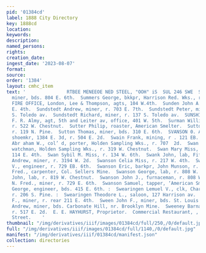 ```yaml
---
pid: '01384cd'
label: 1888 City Directory
key: 1888cd
location: 
keywords: 
description: 
named_persons: 
rights: 
creation_date: 
ingest_date: '2023-08-07'
format: 
source: 
order: '1384'
layout: cmhc_item
text: '               RTBEE MENEEOE NED STEEL, "OOH" iS  SUL 246 SWE  Sullivan Timothy,
  miner, bds. 804 E. 6th.  Summers George, bkkpr, Harrison Red. Wks., r. 136 W. 9th.  SUN
  FIRE OFFICE, London, Lee & Thompson, agts, 104 W.4th.  Sunden John A., lab, r. 425
  E. 4th.  Sundstedt Andrew, miner, r. 703 E. 7th.  Sundstedt Peter, miner, r. 187
  S. Toledo av.  Sundstedt Richard, miner, r. 137 S. Toledo av.  SUNSHINE COAL CO.,
  F. R. Almy, agt, 5th and Leiter av, office, 401 W. 5th.  Surman William, miner,
  r. 522 W. Chestnut.  Sutter Philip, roaster, American Smelter.  Sutton May Mrs.,
  r. 119 N. Pine.  Sutton Thomas, miner, bds. 310 E. 6th.  SVANSON 0. A., boot and
  shoemkr, 1384 E. 3d, r. 504 E. 2d.  Swain Frank, mining, r . 121 EB. 8th.  Swan
  Abr aham W., col’ d, porter, Holden Sampling Wks., r. 707  2d.  Swan Benton P.,
  watchman, Holden Sampling Wks., r. 319 W. Chestnut.  Swan Mary Miss, dressmkr, r.
  114 E. 4th.  Swan Sybil M. Miss, r. 134 W. 6th.  Swank John, lab, Fifth Avenue Hotel.  Swanson
  Andrew, miner, r. 3194 W. 2d.  Swanson Celia Miss, r. 217 W. 4th.  Swanson Charles
  V., engineer, r. 729 EB. 6th.  Swanson Eric, barkpr, John Munson, r. 142 E. 2d.  Swanson
  Fred., carpenter, Col. Sellers Mine.  Swanson George, lab, r. 808 W. Elm.  Swanson
  John, lab, r. 819 W. Chestnut.  Swanson John J., furnaceman, r. 808 W. Elm.  Swanson
  N. Fred., miner, r. 729 E. 6th.  Swanson Samuel, tapper, ‘American Smelter.  Swartz
  George, engineer, bds. 415 E. 6th. :  Swearingen Lemuel V., clk, Charles Mater,
  r. 206 S. Pine. :  Swearingen Theodore L., saloon, 127 Harrison av.  Swedberg John
  F., miner, r. rear 211 E. 4th.  Sween John F., miner, bds. St. Louis House. ,  Sweeney
  Andrew, miner, bds. Carbonate Hill, nr. Brooklyn Mine.  Sweeney Barnard, miner,
  r. 517 E. 2d.  E. E. HAYHURST, Proprietor.  Commercial Restaurant, , 106 East Second
  Street.    '
thumbnail: "/img/derivatives/iiif/images/01384cd/full/250,/0/default.jpg"
full: "/img/derivatives/iiif/images/01384cd/full/1140,/0/default.jpg"
manifest: "/img/derivatives/iiif/01384cd/manifest.json"
collection: directories
---
```

